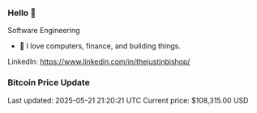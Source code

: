 ### Hello 🤙  

Software Engineering

- 🔭 I love computers, finance, and building things.
  
LinkedIn: https://www.linkedin.com/in/thejustinbishop/  


















































































































































































































































































































































### Bitcoin Price Update
Last updated: 2025-05-21 21:20:21 UTC
Current price: $108,315.00 USD
